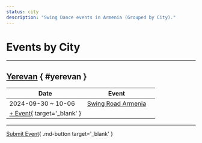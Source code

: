 ```yaml
---
status: city
description: "Swing Dance events in Armenia (Grouped by City)."
---
```


# Events by City

---

## <a id=yerevan></a>[Yerevan](#yerevan) { #yerevan }

| Date | Event | |
| --- | --- | --- |
| 2024-09-30 ~ 10-06 | [Swing Road Armenia](swing-road-armenia-2024.md) |  |
| [+ Event](https://github.com/swingdance/events/issues/new?assignees=&labels=add+event&projects=&template=02-add_entity.yml&title=%5B2024%2Fam%5D%20%3CName%3E&region=am&province=Yerevan&city=Yerevan&org_id=&date_starts=2024-&date_ends=2024-){ target='_blank' }

---

[Submit Event](https://github.com/swingdance/events/issues/new?assignees=&labels=add+event&projects=&template=02-add_entity.yml&title=%5Bam%5D%20%3CName%3E&region=am&province=&city=&org_id=2024){ .md-button target='_blank' }
